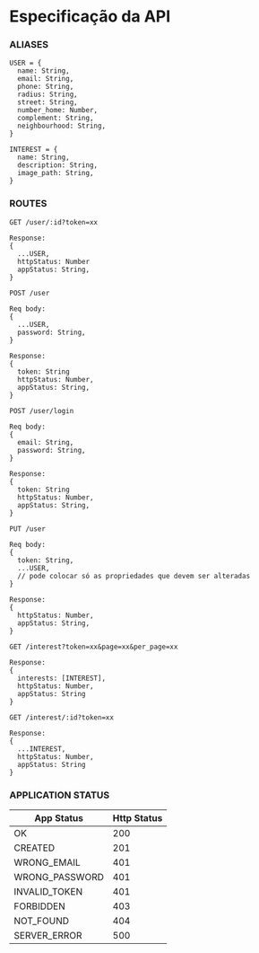 # Especificação da API

### ALIASES
```
USER = {
  name: String,
  email: String,
  phone: String,
  radius: String,
  street: String,
  number_home: Number,
  complement: String,
  neighbourhood: String,
}

INTEREST = {
  name: String,
  description: String,
  image_path: String,
}
```

### ROUTES

```
GET /user/:id?token=xx

Response:
{
  ...USER,
  httpStatus: Number
  appStatus: String,
}
```

```
POST /user

Req body:
{
  ...USER,
  password: String,
}

Response:
{
  token: String
  httpStatus: Number,
  appStatus: String,
}
```

```
POST /user/login

Req body:
{
  email: String,
  password: String,
}

Response:
{
  token: String
  httpStatus: Number,
  appStatus: String,
}
```

```
PUT /user

Req body:
{
  token: String,
  ...USER,
  // pode colocar só as propriedades que devem ser alteradas    
}

Response:
{
  httpStatus: Number,
  appStatus: String,
}
```

```
GET /interest?token=xx&page=xx&per_page=xx

Response:
{
  interests: [INTEREST],
  httpStatus: Number,
  appStatus: String
}
```

```
GET /interest/:id?token=xx

Response:
{
  ...INTEREST,
  httpStatus: Number,
  appStatus: String
}

```

### APPLICATION STATUS

| App Status | Http Status |
|---|---|
|OK | 200 |
| CREATED | 201 |
| WRONG_EMAIL | 401 |
| WRONG_PASSWORD | 401 |
| INVALID_TOKEN | 401 |
| FORBIDDEN | 403 |
| NOT_FOUND | 404 |
| SERVER_ERROR | 500 |
